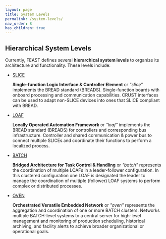 ```yaml
---
layout: page
title: System Levels
permalink: /system-levels/
nav_order: 8
has_children: true
---
```


## Hierarchical System Levels

Currently, FEAST defines several **hierarchical system levels** to organize its architecture and functionality. These levels include:

- [SLICE](/slice/)

  **Single-function Logic Interface & Controller Element** or _"slice"_ implements the BREAD standard (BREADS). Single-function boards with onboard processing and communication capabilities. CRUST interfaces can be used to adapt non-SLICE devices into ones that SLICE compliant with BREAD.

- [LOAF](/loaf/)

  **Locally Operated Automation Framework** or _"loaf"_ implements the BREAD standard (BREADS) for controllers and corresponding bus infrastructure. Controller and shared communication & power bus to connect multiple SLICEs and coordinate their functions to perform a localized process.

- [BATCH](/batch/)

  **Bridged Architecture for Task Control & Handling** or _"batch"_ represents the coordination of multiple LOAFs in a leader-follower configuration. In this clustered configuration one LOAF is designated the leader to manage the coordination of multiple (follower) LOAF systems to perform complex or distributed processes.

- [OVEN](/oven/)

  **Orchestrated Versatile Embedded Network** or _"oven"_ represents the aggregation and coordination of one or more BATCH clusters. Networks multiple BATCH-level systems to a central server for high-level management and monitoring of production scheduling, historical archiving, and facility alerts to achieve broader organizational or operational goals.
